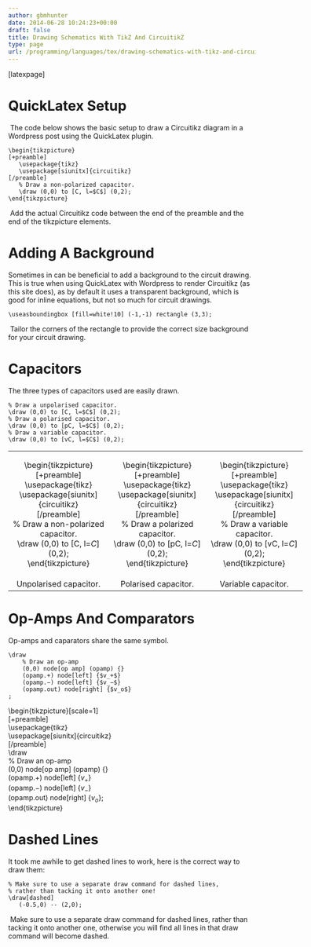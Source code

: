```yaml
---
author: gbmhunter
date: 2014-06-28 10:24:23+00:00
draft: false
title: Drawing Schematics With TikZ And CircuitikZ
type: page
url: /programming/languages/tex/drawing-schematics-with-tikz-and-circuitikz
---
```


[latexpage]




# QuickLatex Setup




 The code below shows the basic setup to draw a Circuitikz diagram in a Wordpress post using the QuickLatex plugin.



    
    \begin{tikzpicture}
    [+preamble]
       \usepackage{tikz}
       \usepackage[siunitx]{circuitikz}
    [/preamble]
       % Draw a non-polarized capacitor.
       \draw (0,0) to [C, l=$C$] (0,2);
    \end{tikzpicture}




 Add the actual Circuitikz code between the end of the preamble and the end of the tikzpicture elements.




# Adding A Background




Sometimes in can be beneficial to add a background to the circuit drawing. This is true when using QuickLatex with Wordpress to render Circuitikz (as this site does), as by default it uses a transparent background, which is good for inline equations, but not so much for circuit drawings.



    
    \useasboundingbox [fill=white!10] (-1,-1) rectangle (3,3);	




 Tailor the corners of the rectangle to provide the correct size background for your circuit drawing.




# Capacitors




The three types of capacitors used are easily drawn.



    
    % Draw a unpolarised capacitor.
    \draw (0,0) to [C, l=$C$] (0,2);	
    % Draw a polarised capacitor.
    \draw (0,0) to [pC, l=$C$] (0,2);
    % Draw a variable capacitor.
    \draw (0,0) to [vC, l=$C$] (0,2);
    


<table style="width: 600px; text-align: center;" >
<tbody >
<tr >

<td >


\begin{tikzpicture}  
[+preamble]  
\usepackage{tikz}  
\usepackage[siunitx]{circuitikz}  
[/preamble]  
% Draw a non-polarized capacitor.  
\draw (0,0) to [C, l=$C$] (0,2);  
\end{tikzpicture}



</td>

<td >


\begin{tikzpicture}  
[+preamble]  
\usepackage{tikz}  
\usepackage[siunitx]{circuitikz}  
[/preamble]  
% Draw a polarized capacitor.  
\draw (0,0) to [pC, l=$C$] (0,2);  
\end{tikzpicture}



</td>

<td >


\begin{tikzpicture}  
[+preamble]  
\usepackage{tikz}  
\usepackage[siunitx]{circuitikz}  
[/preamble]  
% Draw a variable capacitor.  
\draw (0,0) to [vC, l=$C$] (0,2);  
\end{tikzpicture}



</td>
</tr>
<tr >

<td >Unpolarised capacitor.
</td>

<td >Polarised capacitor.
</td>

<td >Variable capacitor.
</td>
</tr>
</tbody>
</table>


# Op-Amps And Comparators




Op-amps and caparators share the same symbol.



    
    \draw
    	% Draw an op-amp
    	(0,0) node[op amp] (opamp) {}
    	(opamp.+) node[left] {$v_+$}
    	(opamp.−) node[left] {$v_−$}
    	(opamp.out) node[right] {$v_o$}
    ;	
    







\begin{tikzpicture}[scale=1]  
[+preamble]  
\usepackage{tikz}  
\usepackage[siunitx]{circuitikz}  
[/preamble]  
\draw  
% Draw an op-amp  
(0,0) node[op amp] (opamp) {}  
(opamp.+) node[left] {$v_+$}  
(opamp.−) node[left] {$v_−$}  
(opamp.out) node[right] {$v_o$};  
\end{tikzpicture}




# Dashed Lines




It took me awhile to get dashed lines to work, here is the correct way to draw them:



    
    % Make sure to use a separate draw command for dashed lines,
    % rather than tacking it onto another one!
    \draw[dashed]
       (-0.5,0) -- (2,0);




 Make sure to use a separate draw command for dashed lines, rather than tacking it onto another one, otherwise you will find all lines in that draw command will become dashed.



